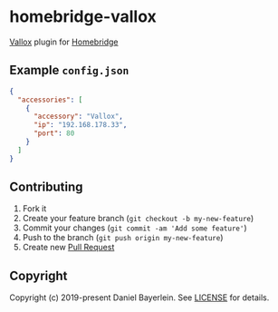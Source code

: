 # homebridge-vallox

[Vallox](https://www.vallox.com) plugin for [Homebridge](https://github.com/nfarina/homebridge)

## Example `config.json`

```json
{
  "accessories": [
    {
      "accessory": "Vallox",
      "ip": "192.168.178.33",
      "port": 80
    }
  ]
}
```

## Contributing

1. Fork it
2. Create your feature branch (`git checkout -b my-new-feature`)
3. Commit your changes (`git commit -am 'Add some feature'`)
4. Push to the branch (`git push origin my-new-feature`)
5. Create new [Pull Request](../../pull/new/master)

## Copyright

Copyright (c) 2019-present Daniel Bayerlein. See [LICENSE](./LICENSE.md) for details.
